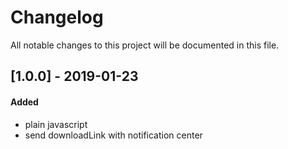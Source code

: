 # Changelog
All notable changes to this project will be documented in this file.

## [1.0.0] - 2019-01-23

#### Added
- plain javascript
- send downloadLink with notification center